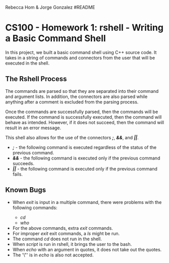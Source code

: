 Rebecca Hom & Jorge Gonzalez
#README
<h1>CS100 - Homework 1: rshell - Writing a Basic Command Shell</h1>
<p>In this project, we built a basic command shell using C++ source code. It takes in a string of commands and connectors from the user that will be executed in the shell.</p> 

<h2>The Rshell Process</h2>
<p>The commands are parsed so that they are separated into their command and argument lists. In addition, the connectors are also parsed while anything after a comment is excluded from the parsing process.</p>

<p>Once the commands are successfully parsed, then the commands will be executed. If the command is successfully executed, then the command will behave as intended. However, if it does not succeed, then the command will result in an error message.</p>

<p>This shell also allows for the use of the connectors <strong><em>;</em></strong>, <strong><em>&&</em></strong>, and <strong><em>||</em></strong>.</p> 
<ul>
    <li><strong><em>;</em></strong> - the following command is executed regardless of the status of the previous command.</li>
    <li><strong><em>&&</em></strong> - the following command is executed only if the previous command succeeds.</li>
    <li><strong><em>||</em></strong> - the following command is executed only if the previous command fails.</li>
</ul>

<h2>Known Bugs</h2>
<ul>
    <li>When <em>exit</em> is input in a multiple command, there were problems with the following commands:</li>
    <ul>
        <li><em>cd</em></li>
        <li><em>who</em></li>
    </ul>
    <li>For the above commands, extra <em>exit</em> commands.</li>
    <li>For improper <em>exit</em> exit commands, a <em>ls</em> might be run.</li>
    <li>The command <em>cd</em> does not run in the shell.</li>
    <li>When <em>script</em> is run in rshell, it brings the user to the bash.</li>
    <li>When <em>echo</em> with an argument in quotes, it does not take out the quotes.</li>
    <li>The '\"' is in <em>echo</em> is also not accepted.</li>
</ul>
